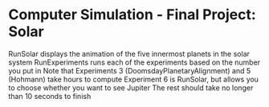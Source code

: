 # Computer Simulation - Final Project: Solar
RunSolar displays the animation of the five innermost planets in the solar system
RunExperiments runs each of the experiments based on the number you put in
Note that Experiments 3 (DoomsdayPlanetaryAlignment) and 5 (Hohmann) take hours to compute
Experiment 6 is RunSolar, but allows you to choose whether you want to see Jupiter
The rest should take no longer than 10 seconds to finish

